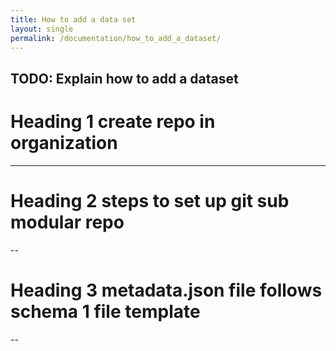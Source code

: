 ```yaml
---
title: How to add a data set
layout: single
permalink: /documentation/how_to_add_a_dataset/
---
```


TODO: Explain how to add a dataset
--

# Heading 1 create repo in organization
---   
# Heading 2 steps to set up git sub modular repo
--
# Heading 3 metadata.json file follows schema 1 file template
--
